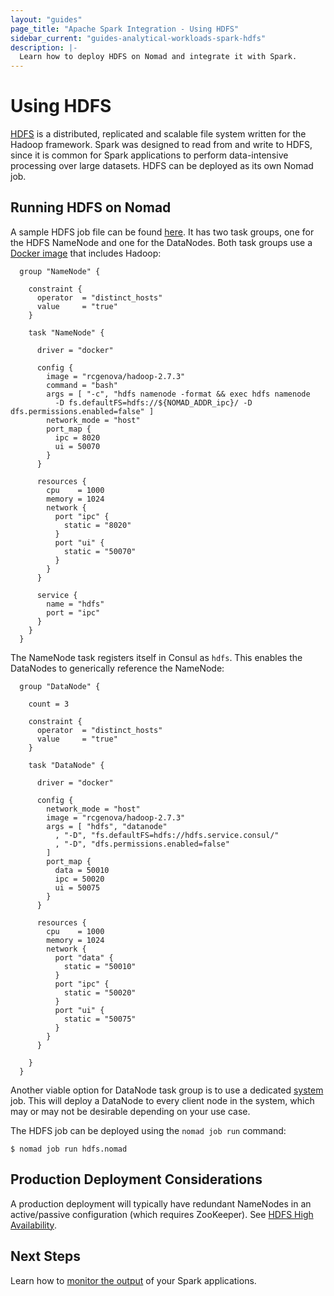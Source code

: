 ```yaml
---
layout: "guides"
page_title: "Apache Spark Integration - Using HDFS"
sidebar_current: "guides-analytical-workloads-spark-hdfs"
description: |-
  Learn how to deploy HDFS on Nomad and integrate it with Spark.
---
```


# Using HDFS

[HDFS](https://en.wikipedia.org/wiki/Apache_Hadoop#Hadoop_distributed_file_system)
is a distributed, replicated and scalable file system written for the Hadoop
framework. Spark was designed to read from and write to HDFS, since it is
common for Spark applications to perform data-intensive processing over large
datasets. HDFS can be deployed as its own Nomad job.

## Running HDFS on Nomad

A sample HDFS job file can be found [here](https://github.com/hashicorp/nomad/blob/master/terraform/examples/spark/hdfs.nomad).
It has two task groups, one for the HDFS NameNode and one for the
DataNodes. Both task groups use a [Docker image](https://github.com/hashicorp/nomad/tree/master/terraform/examples/spark/docker/hdfs) that includes Hadoop:

```hcl
  group "NameNode" {

    constraint {
      operator  = "distinct_hosts"
      value     = "true"
    }

    task "NameNode" {

      driver = "docker"

      config {
        image = "rcgenova/hadoop-2.7.3"
        command = "bash"
        args = [ "-c", "hdfs namenode -format && exec hdfs namenode
          -D fs.defaultFS=hdfs://${NOMAD_ADDR_ipc}/ -D dfs.permissions.enabled=false" ]
        network_mode = "host"
        port_map {
          ipc = 8020
          ui = 50070
        }
      }

      resources {
        cpu    = 1000
        memory = 1024
        network {
          port "ipc" {
            static = "8020"
          }
          port "ui" {
            static = "50070"
          }
        }
      }

      service {
        name = "hdfs"
        port = "ipc"
      }
    }
  }
```

The NameNode task registers itself in Consul as `hdfs`. This enables the
DataNodes to generically reference the NameNode:

```hcl
  group "DataNode" {

    count = 3

    constraint {
      operator  = "distinct_hosts"
      value     = "true"
    }

    task "DataNode" {

      driver = "docker"

      config {
        network_mode = "host"
        image = "rcgenova/hadoop-2.7.3"
        args = [ "hdfs", "datanode"
          , "-D", "fs.defaultFS=hdfs://hdfs.service.consul/"
          , "-D", "dfs.permissions.enabled=false"
        ]
        port_map {
          data = 50010
          ipc = 50020
          ui = 50075
        }
      }

      resources {
        cpu    = 1000
        memory = 1024
        network {
          port "data" {
            static = "50010"
          }
          port "ipc" {
            static = "50020"
          }
          port "ui" {
            static = "50075"
          }
        }
      }

    }
  }
```

Another viable option for DataNode task group is to use a dedicated
[system](/docs/schedulers.html#system) job.
This will deploy a DataNode to every client node in the system, which may or may
not be desirable depending on your use case.

The HDFS job can be deployed using the `nomad job run` command:

```shell
$ nomad job run hdfs.nomad
```

## Production Deployment Considerations

A production deployment will typically have redundant NameNodes in an
active/passive configuration (which requires ZooKeeper). See [HDFS High
Availability](https://hadoop.apache.org/docs/stable/hadoop-project-dist/hadoop-hdfs/HDFSHighAvailabilityWithNFS.html).

## Next Steps

Learn how to [monitor the output](/guides/spark/monitoring.html) of your
Spark applications.
